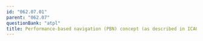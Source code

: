 ```yaml
---
id: "062.07.01"
parent: "062.07"
questionBank: "atpl"
title: Performance-based navigation (PBN) concept (as described in ICAO Doc 9613.
---
```

